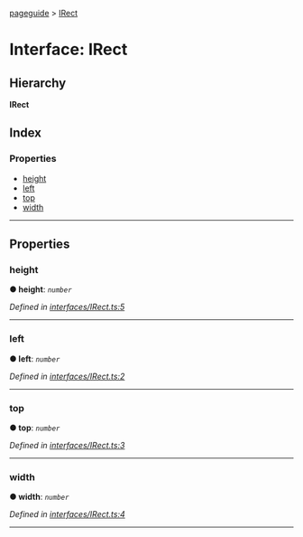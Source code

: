 [pageguide](../README.md) > [IRect](../interfaces/irect.md)

# Interface: IRect

## Hierarchy

**IRect**

## Index

### Properties

* [height](irect.md#height)
* [left](irect.md#left)
* [top](irect.md#top)
* [width](irect.md#width)

---

## Properties

<a id="height"></a>

###  height

**● height**: *`number`*

*Defined in [interfaces/IRect.ts:5](https://github.com/Diligentia-Uitgeverij/pageguide/blob/7a12dd3/src/interfaces/IRect.ts#L5)*

___
<a id="left"></a>

###  left

**● left**: *`number`*

*Defined in [interfaces/IRect.ts:2](https://github.com/Diligentia-Uitgeverij/pageguide/blob/7a12dd3/src/interfaces/IRect.ts#L2)*

___
<a id="top"></a>

###  top

**● top**: *`number`*

*Defined in [interfaces/IRect.ts:3](https://github.com/Diligentia-Uitgeverij/pageguide/blob/7a12dd3/src/interfaces/IRect.ts#L3)*

___
<a id="width"></a>

###  width

**● width**: *`number`*

*Defined in [interfaces/IRect.ts:4](https://github.com/Diligentia-Uitgeverij/pageguide/blob/7a12dd3/src/interfaces/IRect.ts#L4)*

___

